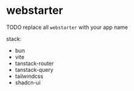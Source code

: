 <div>
<h1>webstarter</h1>
</div>

TODO replace all `webstarter` with your app name

stack:

- bun
- vite
- tanstack-router
- tanstack-query
- tailwindcss
- shadcn-ui
